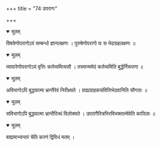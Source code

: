 +++
title = "74 उपरागः"

+++


<details open><summary>मूलम्</summary>

विषयेणोपरागोऽयं सम्बन्धो ज्ञानलक्षणः । पुरुषेणोपरागो यः स भेदाग्रहलक्षणः ॥
</details>



<details open><summary>मूलम्</summary>

व्यापारेणोपरागोऽयं वृत्तिः कर्तव्यमित्यसौ । तस्मान्ममेदं कर्तव्यमिति बुद्धेर्निरूपणा ॥
</details>



<details open><summary>मूलम्</summary>

अविभागोऽपि बुद्ध्यात्मा भ्रान्तैरेवं निरीक्ष्यते । ग्राह्यग्राहकसंवित्तिभेदवानिति सौगताः ॥
</details>



<details open><summary>मूलम्</summary>

सविभागोऽपि बुद्ध्यात्मा भ्रान्तैरित्थं विलोक्यते । उपरागैस्त्रिभिरविभक्तात्मेवेति कापिलाः ॥
</details>



<details open><summary>मूलम्</summary>

बाह्यमाभ्यन्तरं चेति करणं द्विविधं मतम् ।
</details>

